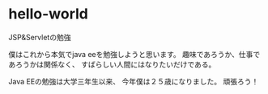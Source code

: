 # hello-world
JSP&amp;Servletの勉強

僕はこれから本気でjava eeを勉強しようと思います。
趣味であろうか、仕事であろうかは関係なく、
すばらしい人間にはなりたいだけである。

Java EEの勉強は大学三年生以来、
今年僕は２５歳になりました。
頑張ろう！
